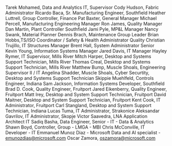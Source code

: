 Tarek Mohamed, Data and Analytics IT, Supervisor
Cody Hudson, Fabric Administrator
Ricardo Baca, Sr. Manufacturing Engineer, Southfield
Heather Luttrell, Group Controller, Finance
Pat Baxter, General Manager
Michael Percell, Manufacturing Engineering Manager
Ron James, Quality Manager
Dan Martin, Plant Controller Southfield
Jami Pyle, MP&L Manager
Nancy Swank, Material Planner
Dennis Brach, Maintenance Group Leader
Brian Hobbs,TS/ISO Coordinator / Safety & Health Administrator Quality
Christian Trujillo, IT Structures Manager
Brent Hall, System Administrator Senior
Kevin Young, Information Systems Manager
Jared Davis, IT Manager
Hayley Rymer, IT Supervisor, Mills River
Mitch Harper, Desktop and Systems Support Technician, Mills River
Thomas Creal, Desktop and Systems Support Technician, Mills River
Matthew Bump, Muscle Shoals, Engineering Supervisor II / IT
Angelina Shadder, Muscle Shoals, Cyber Securtity, Desktop and Systems Support Technician
Skippie Muehlfeld, Controls Engineer, Indiana
Sam Jackson, Information Systems Developer, Southfield
Brad D. Cook, Quality Engineer, Fruitport
Jared Eikenberry, Quality Engineer, Fruitport
Matt Irey, Desktop and System Support Technician, Fruitport
David Maitner,  Desktop and System Support Technician, Fruitport
Kent Cook, IT Administrator, Fruitport
Carl Stangland, Desktop and System Support Technician, Indiana
Lucas Tuma, IT Administrator, Strakonice
Aleksandar Gavrilov, IT Administrator, Skopje
Victor Saavedra, LNA Application Architect IT
Sadiq Basha, Data Engineer, Senior - IT - Data & Analytics
Shawn Boyd, Controller, Group - LMGA - MBI
Chris McConville, IT Developer - IT
Emmanuel Munoz Diaz - Microsoft Data and AI specialist - <emunozdias@microsoft.com>
Oscar Zamora, <oszamora@microsoft.com>
